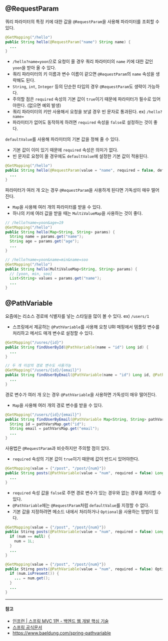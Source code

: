 ## @RequestParam

쿼리 파라미터의 특정 키에 대한 값을 `@RequestParam`을 사용해 파라미터를 조회할 수 있다.

```java
@GetMapping("/hello")
public String hello(@RequestParam("name") String name) {
  ...
}
```

- `/hello?name=yoon`으로 요청이 올 경우 쿼리 파라미터의 `name` 키에 대한 값인 `yoon`을 받아 올 수 있다.
- 쿼리 파라미터의 키 이름과 변수 이름이 같으면 `@RequestParam`의 `name` 속성을 생략해도 된다.
- `String`, `int`, `Integer` 등의 단순한 타입의 경우 `@RequestParam`도 생략이 가능하다.
- 주의할 점은 `required` 속성의 기본 값이 `true`이기 때문에 파라미터가 필수로 있어야한다. (없으면 예외 발생)
- 쿼리 파라미터의 키만 사용해서 요청을 보낼 경우 빈 문자로 통과된다. ex) `/hello?name=`
- 파라미터가 없어도 동작하게 하려면 `required` 속성을 `false`로 설정하는 것이 좋다.

`defaultValue`를 사용해 파라미터의 기본 값을 정해 줄 수 있다. 

- 기본 값이 이미 있기 때문에 `required` 속성은 의미가 없다.
- 빈 문자로 요청이 올 경우에도 `defaultValue`에 설정한 기본 값이 적용된다.

```java
@GetMapping("/hello")
public String hello(@RequestParam(value = "name", required = false, defaultValue = "yoon") String name) {
  ...
}
```

파라미터가 여러 개 오는 경우 `@RequestParam`을 사용하게 된다면 가독성이 매우 떨어진다.

- `Map`을 사용해 여러 개의 파라미터를 받을 수 있다.
- 하나의 키에 여러 값을 받을 때는 `MultiValueMap`을 사용하는 것이 좋다.

```java
// /hello?name=yoon&age=19
@GetMapping("/hello")
public String hello(Map<String, String> params) {
  String name = params.get("name");
  String age = params.get("age");
  ...
}

// /hello?name=yoon&name=min&name=soo
@GetMapping("/hello")
public String hello(MultiValueMap<String, String> params) {
  // [yoon, min, soo]
  List<String> values = params.get("name");
  ...
}
```

## @PathVariable

요즘에는 리소스 경로에 식별자를 넣는 스타일을 많이 볼 수 있다. ex) `/users/1` 

- 스프링에서 제공하는 `@PathVariable`를 사용해 요청 URI 매핑에서 템플릿 변수를 처리하고 메서드 매개 변수로 설정할 수 있다.

```java
@GetMapping("/usres/{id}")
public String findUserById(@PathVariable(name = "id") Long id) {
  ...
}

// 두 개 이상의 경로 변수도 사용가능
@GetMapping("/users/{id}/{email}")
public String findUserByEmail(@PathVariable(name = "id") Long id, @PathVariable(name = "email") String email) {
  ...
}
```

경로 변수가 여러 개 오는 경우 `@PathVariable`을 사용하면 가독성이 매우 떨어진다.

- `Map`을 사용해 여러 개의 경로 변수를 받을 수 있다.

```java
@GetMapping("/users/{id}/{email}")
public String findUserByEmail(@PathVariable Map<String, String> pathVarsMap) {
  String id = pathVarsMap.get("id");
  String email = pathVarsMap.get("email");
  ...
}
```

사용법은 `@RequestParam`과 비슷하지만 주의할 점이 있다.

- `required` 속성의 기본 값이 `true`이기 때문에 값이 반드시 있어야한다.

```java
@GetMapping(value = {"/post", "/post/{num}"})
public String posts(@PathVariable(value = "num", required = false) Long num) {
  ...
}
```

- `required` 속성 값을 `false`로 주면 경로 변수가 있는 경우와 없는 경우를 처리할 수 있다.
- `@PathVariable`에는 `@RequestParam`처럼 `defaultValue`를 지정할 수 없다.
- 기본 값을 지정하려면 메소드 내에서 처리하거나 `Optional`을 사용하는 방법이 있다.

```java
@GetMapping(value = {"/post", "/post/{num}"})
public Stirng posts(@PathVariable(value = "num", required = false) Long num) {
  if (num == null) {
    num = 1L;
  }
  ...
}

@GetMapping(value = {"/post", "/post/{num}"})
public Stirng posts(@PathVariable(value = "num", required = false) Optional<Long> num) {
  if (num.isPresent()) {
    ... = num.get();
  }
  ...
}
```


---

#### 참고

- [인프런 | 스프링 MVC 1편 - 백엔드 웹 개발 핵심 기술](https://www.inflearn.com/course/%EC%8A%A4%ED%94%84%EB%A7%81-mvc-1/dashboard)
- [스프링 공식문서](https://docs.spring.io/spring-framework/docs/current/reference/html/core.html#spring-core)
- <https://www.baeldung.com/spring-pathvariable>